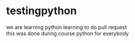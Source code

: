 # testingpython
we are learning python
learning to do pull request<br>
this was done during course python for everybody
